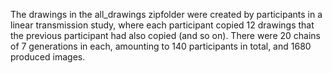 The drawings in the all_drawings zipfolder were created by participants in a linear transmission study, where each participant copied 12 drawings that the previous participant had also copied (and so on). There were 20 chains of 7 generations in each, amounting to 140 participants in total, and 1680 produced images.
